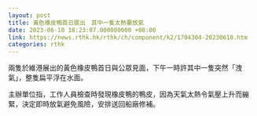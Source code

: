 ```yaml
---
layout: post
title: 黃色橡皮鴨首日展出　其中一隻太熱要放氣
date: 2023-06-10 18:23:07.000000000 +08:00
link: https://news.rthk.hk/rthk/ch/component/k2/1704304-20230610.htm
categories: rthk
---
```


兩隻於維港展出的黃色橡皮鴨首日與公眾見面，下午一時許其中一隻突然「洩氣」，整隻扁平浮在水面。

主辦單位指，工作人員檢查時發現橡皮鴨的鴨皮，因為天氣太熱令氣壓上升而繃緊，決定即時放氣避免風險，安排送回船廠修補。
